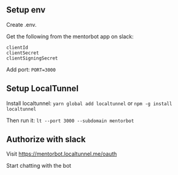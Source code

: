 ## Setup env

Create .env. 

Get the following from the mentorbot app on slack:
 
```
clientId
clientSecret
clientSigningSecret
```

Add port:
`PORT=3000`

## Setup LocalTunnel

Install localtunnel: `yarn global add localtunnel` or `npm -g install localtunnel`

Then run it: `lt --port 3000 --subdomain mentorbot`

## Authorize with slack

Visit https://mentorbot.localtunnel.me/oauth

Start chatting with the bot 
